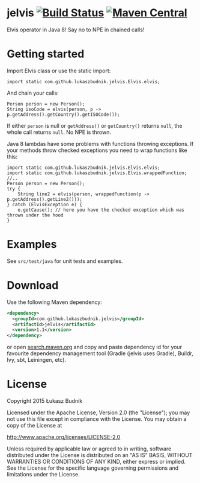 jelvis [![Build Status](https://travis-ci.org/lukaszbudnik/jelvis.svg?branch=master)](https://travis-ci.org/lukaszbudnik/jelvis) [![Maven Central](https://maven-badges.herokuapp.com/maven-central/com.github.lukaszbudnik.jelvis/jelvis/badge.svg?style=flat)](https://maven-badges.herokuapp.com/maven-central/com.github.lukaszbudnik.jelvis/jelvis)
==============================

Elvis operator in Java 8! Say no to NPE in chained calls!

# Getting started

Import Elvis class or use the static import:

```import static com.github.lukaszbudnik.jelvis.Elvis.elvis;```

And chain your calls:

```
Person person = new Person();
String isoCode = elvis(person, p -> p.getAddress().getCountry().getISOCode());
```

If either ```person``` is null or  ```getAddress()``` or ```getCountry()``` returns ```null```, the whole call returns ```null```.
No NPE is thrown.

Java 8 lambdas have some problems with functions throwing exceptions. If your methods throw checked exceptions you need
to wrap functions like this:

```
import static com.github.lukaszbudnik.jelvis.Elvis.elvis;
import static com.github.lukaszbudnik.jelvis.Elvis.wrappedFunction;
//..
Person person = new Person();
try {
    String line2 = elvis(person, wrappedFunction(p -> p.getAddress().getLine2()));
} catch (ElvisException e) {
    e.getCause(); // here you have the checked exception which was thrown under the hood
}
```

# Examples

See `src/test/java` for unit tests and examples.

# Download

Use the following Maven dependency:

```xml
<dependency>
  <groupId>com.github.lukaszbudnik.jelvis</groupId>
  <artifactId>jelvis</artifactId>
  <version>1.1</version>
</dependency>
```

or open [search.maven.org](http://search.maven.org/#artifactdetails|com.github.lukaszbudnik.jelvis|jelvis|1.1|jar) and copy and paste dependency id for your favourite dependency management tool (Gradle (jelvis uses Gradle), Buildr, Ivy, sbt, Leiningen, etc).

# License

Copyright 2015 Łukasz Budnik

Licensed under the Apache License, Version 2.0 (the "License");
you may not use this file except in compliance with the License.
You may obtain a copy of the License at

   <http://www.apache.org/licenses/LICENSE-2.0>

Unless required by applicable law or agreed to in writing, software
distributed under the License is distributed on an "AS IS" BASIS,
WITHOUT WARRANTIES OR CONDITIONS OF ANY KIND, either express or implied.
See the License for the specific language governing permissions and
limitations under the License.
